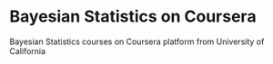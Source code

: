 # Bayesian Statistics on Coursera
Bayesian Statistics courses on Coursera platform from University of California
